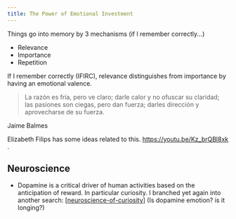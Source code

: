```yaml
---
title: The Power of Emotional Investment
---
```


Things go into memory by 3 mechanisms (if I remember correctly...)

- Relevance
- Importance
- Repetition

If I remember correctly (IFIRC), relevance distinguishes from importance by having an emotional valence.

>La razón es fría, pero ve claro; darle calor y no ofuscar su claridad; las pasiones son ciegas, pero dan fuerza; darles dirección y aprovecharse de su fuerza.

Jaime Balmes

Elizabeth Filips has some ideas related to this. https://youtu.be/Kz_brQBl8xk .

## Neuroscience

- Dopamine is a critical driver of human activities based on the anticipation of reward. In particular curiosity. I branched yet again into another search: [[neuroscience-of-curiosity]] (Is dopamine emotion? is it longing?)








[//begin]: # "Autogenerated link references for markdown compatibility"
[neuroscience-of-curiosity]: ./../bubbles/neuroscience-of-curiosity "neuroscience-of-curiosity"
[//end]: # "Autogenerated link references"